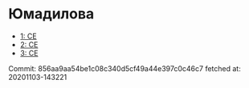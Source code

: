 # Юмадилова
- [1: CE](1.md)
- [2: CE](2.md)
- [3: CE](3.md)

Commit: 856aa9aa54be1c08c340d5cf49a44e397c0c46c7
 fetched at: 20201103-143221
